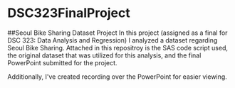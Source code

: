 # DSC323FinalProject

##Seoul Bike Sharing Dataset Project
In this project (assigned as a final for DSC 323: Data Analysis and Regression) I analyzed a dataset regarding Seoul Bike Sharing. Attached in this repositroy is the SAS code script used, the original dataset that was utilized for this analysis, and the final PowerPoint submitted for the project.

Additionally, I've created recording over the PowerPoint for easier viewing.
